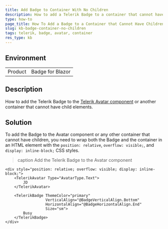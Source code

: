 ```yaml
---
title: Add Badge to Container With No Children
description: How to add a Telerik Badge to a container that cannot have children.
type: how-to
page_title: How To Add a Badge to a Container that Cannot Have Children
slug: kb-badge-container-no-children
tags: telerik, badge, avatar, container
res_type: kb
---
```


## Environment

<table>
    <tbody>
        <tr>
            <td>Product</td>
            <td>
                Badge for Blazor
            </td>
        </tr>
    </tbody>
</table>


## Description

How to add the Telerik Badge to the [Telerik Avatar component](slug:avatar-overview) or another container that cannot have child elements.

## Solution

To add the Badge to the Avatar component or any other container that cannot have children, you need to wrap both the Badge and the container in an HTML element with the `position: relative`, `overflow: visible;`, and `display: inline-block;` CSS styles.

>caption Add the Telerik Badge to the Avatar component

````RAZOR
<div style="position: relative; overflow: visible; display: inline-block;">
    <TelerikAvatar Type="AvatarType.Text">
        JD
    </TelerikAvatar>

    <TelerikBadge ThemeColor="primary"
                  VerticalAlign="@BadgeVerticalAlign.Bottom"
                  HorizontalAlign="@BadgeHorizontalAlign.End"
                  Size="sm">
        Busy
    </TelerikBadge>
</div>
````

